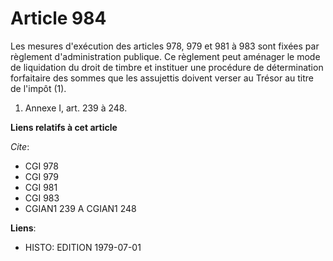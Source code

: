 # Article 984

Les mesures d'exécution des articles 978, 979 et 981 à 983 sont fixées par règlement d'administration publique. Ce règlement
peut aménager le mode de liquidation du droit de timbre et instituer une procédure de détermination forfaitaire des sommes
que les assujettis doivent verser au Trésor au titre de l'impôt (1).

1)  Annexe I, art. 239 à 248.

**Liens relatifs à cet article**

_Cite_:

  - CGI 978
  - CGI 979
  - CGI 981
  - CGI 983
  - CGIAN1 239 A CGIAN1 248

**Liens**:

  - HISTO: EDITION 1979-07-01
